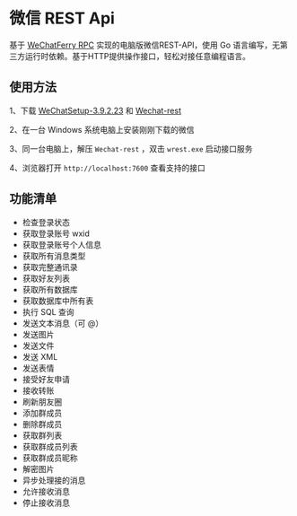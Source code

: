 # 微信 REST Api

基于 [WeChatFerry RPC](https://github.com/lich0821/WeChatFerry/tree/master/WeChatFerry) 实现的电脑版微信REST-API，使用 Go 语言编写，无第三方运行时依赖。基于HTTP提供操作接口，轻松对接任意编程语言。

## 使用方法

1、下载 [WeChatSetup-3.9.2.23](https://github.com/lich0821/WeChatFerry/releases/download/v39.0.3/WeChatSetup-3.9.2.23.exe) 和 [Wechat-rest](https://github.com/opentdp/wechat-rest/releases)

2、在一台 Windows 系统电脑上安装刚刚下载的微信

3、同一台电脑上，解压 `Wechat-rest` ，双击 `wrest.exe` 启动接口服务

4、浏览器打开 `http://localhost:7600` 查看支持的接口

## 功能清单

- 检查登录状态
- 获取登录账号 wxid
- 获取登录账号个人信息
- 获取所有消息类型
- 获取完整通讯录
- 获取好友列表
- 获取所有数据库
- 获取数据库中所有表
- 执行 SQL 查询
- 发送文本消息（可 @）
- 发送图片
- 发送文件
- 发送 XML
- 发送表情
- 接受好友申请
- 接收转账
- 刷新朋友圈
- 添加群成员
- 删除群成员
- 获取群列表
- 获取群成员列表
- 获取群成员昵称
- 解密图片
- 异步处理接的消息
- 允许接收消息
- 停止接收消息
